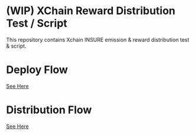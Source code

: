 # (WIP) XChain Reward Distribution Test / Script

This repository contains Xchain INSURE emission & reward distribution test & script.

# Deploy Flow

[See Here](documents/deploy_flow.md)

# Distribution Flow

[See Here](documents/distribution_flow.md)
